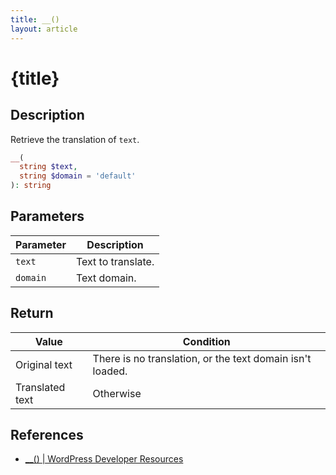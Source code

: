 ```yaml
---
title: __()
layout: article
---
```


<script context="module">
  export function load() {
    return {
      stuff: {
        title: '__() - WordPress'
      }
    };
  }
</script>

# {title}

## Description

Retrieve the translation of `text`.

```php
__(
  string $text,
  string $domain = 'default'
): string
```

## Parameters

| Parameter | Description        |
| --------- | ------------------ |
| `text`    | Text to translate. |
| `domain`  | Text domain.       |

## Return

| Value           | Condition                                                 |
| --------------- | --------------------------------------------------------- |
| Original text   | There is no translation, or the text domain isn't loaded. |
| Translated text | Otherwise                                                 |

## References

- [\_\_() | WordPress Developer Resources](https://developer.wordpress.org/reference/functions/__/)

